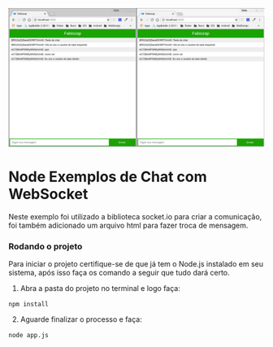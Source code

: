 ![image](teladosistema.png)

# Node Exemplos de Chat com WebSocket

Neste exemplo foi utilizado a biblioteca socket.io para criar a comunicação, foi também adicionado um arquivo html para fazer troca de mensagem.

### Rodando o projeto

Para iniciar o projeto certifique-se de que já tem o Node.js instalado em seu sistema, após isso faça os comando a seguir que tudo dará certo.

1. Abra a pasta do projeto no terminal e logo faça:

```
npm install
```

2. Aguarde finalizar o processo e faça:

```
node app.js
```

